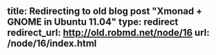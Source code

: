 title: Redirecting to old blog post "Xmonad + GNOME in Ubuntu 11.04"
type: redirect
redirect_url: http://old.robmd.net/node/16
url: /node/16/index.html
---
